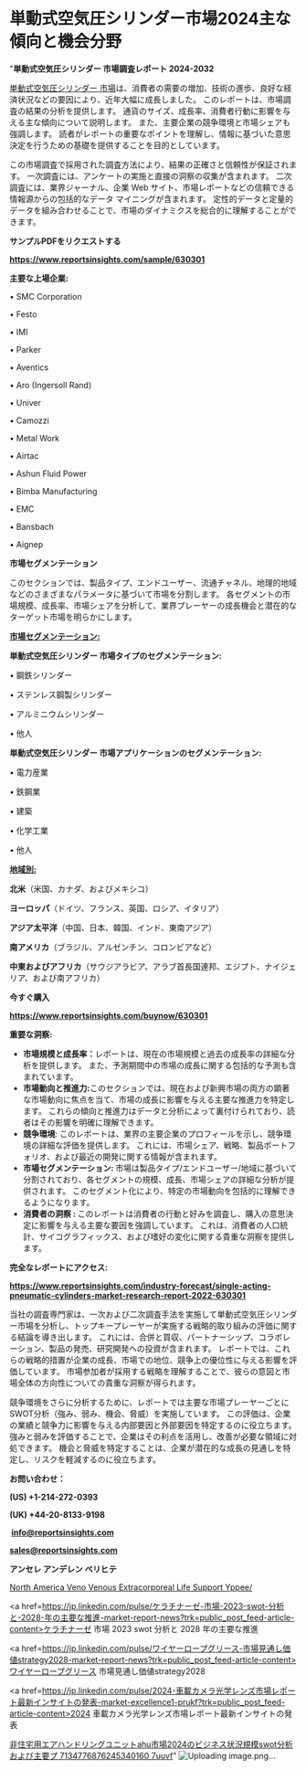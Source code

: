 # 単動式空気圧シリンダー市場2024主な傾向と機会分野

"<strong>単動式空気圧シリンダー 市場調査レポート 2024-2032</strong>

<a href=https://www.reportsinsights.com/sample/630301>単動式空気圧シリンダー 市場</a>は、消費者の需要の増加、技術の進歩、良好な経済状況などの要因により、近年大幅に成長しました。 このレポートは、市場調査の結果の分析を提供します。 通貨のサイズ、成長率、消費者行動に影響を与える主な傾向について説明します。 また、主要企業の競争環境と市場シェアも強調します。 読者がレポートの重要なポイントを理解し、情報に基づいた意思決定を行うための基礎を提供することを目的としています。

この市場調査で採用された調査方法により、結果の正確さと信頼性が保証されます。 一次調査には、アンケートの実施と直接の洞察の収集が含まれます。 二次調査には、業界ジャーナル、企業 Web サイト、市場レポートなどの信頼できる情報源からの包括的なデータ マイニングが含まれます。 定性的データと定量的データを組み合わせることで、市場のダイナミクスを総合的に理解することができます。

<strong><b>サンプルPDFをリクエストする</b></strong>

<a href=https://www.reportsinsights.com/sample/630301><strong><u>https://www.reportsinsights.com/sample/630301</u></strong></a>

<strong>主要な上場企業:</strong>

• SMC Corporation

• Festo

• IMI

• Parker

• Aventics

• Aro (Ingersoll Rand)

• Univer

• Camozzi

• Metal Work

• Airtac

• Ashun Fluid Power

• Bimba Manufacturing

• EMC

• Bansbach

• Aignep

<strong>市場セグメンテーション</strong>

このセクションでは、製品タイプ、エンドユーザー、流通チャネル、地理的地域などのさまざまなパラメータに基づいて市場を分割します。 各セグメントの市場規模、成長率、市場シェアを分析して、業界プレーヤーの成長機会と潜在的なターゲット市場を明らかにします。

<strong><u>市場セグメンテーション</u></strong><strong><u>:</u></strong>

<strong>単動式空気圧シリンダー 市場タイプのセグメンテーション:</strong>

• 鋼鉄シリンダー

• ステンレス鋼製シリンダー

• アルミニウムシリンダー

• 他人

<strong>単動式空気圧シリンダー 市場アプリケーションのセグメンテーション:</strong>

• 電力産業

• 鉄鋼業

• 建築

• 化学工業

• 他人

<strong><u>地域別</u></strong><strong><u>:</u></strong>

<strong>北米</strong>（米国、カナダ、およびメキシコ）

<strong>ヨーロッパ</strong>（ドイツ、フランス、英国、ロシア、イタリア）

<strong>アジア太平洋</strong>（中国、日本、韓国、インド、東南アジア）

<strong>南アメリカ</strong>（ブラジル、アルゼンチン、コロンビアなど）

<strong>中東およびアフリカ</strong>（サウジアラビア、アラブ首長国連邦、エジプト、ナイジェリア、および南アフリカ）

<strong>今すぐ購入</strong>

<a href=https://www.reportsinsights.com/buynow/630301><strong><u>https://www.reportsinsights.com/buynow/630301</u></strong></a>

<strong>重要な洞察:</strong>
<ul>
  <li><strong>市場規模と成長率：</strong>レポートは、現在の市場規模と過去の成長率の詳細な分析を提供します。 また、予測期間中の市場の成長に関する包括的な予測も含まれています。</li>
  <li><strong>市場動向と推進力:</strong>このセクションでは、現在および新興市場の両方の顕著な市場動向に焦点を当て、市場の成長に影響を与える主要な推進力を特定します。 これらの傾向と推進力はデータと分析によって裏付けられており、読者はその影響を明確に理解できます。</li>
  <li><strong>競争環境</strong>: このレポートは、業界の主要企業のプロフィールを示し、競争環境の詳細な評価を提供します。 これには、市場シェア、戦略、製品ポートフォリオ、および最近の開発に関する情報が含まれます。</li>
  <li><strong>市場セグメンテーション: </strong>市場は製品タイプ/エンドユーザー/地域に基づいて分割されており、各セグメントの規模、成長、市場シェアの詳細な分析が提供されます。 このセグメント化により、特定の市場動向を包括的に理解できるようになります。</li>
  <li><strong>消費者の洞察 : </strong>このレポートは消費者の行動と好みを調査し、購入の意思決定に影響を与える主要な要因を強調しています。 これは、消費者の人口統計、サイコグラフィックス、および嗜好の変化に関する貴重な洞察を提供します。</li>
</ul>
<strong>完全なレポートにアクセス:</strong>

<a href=https://www.reportsinsights.com/industry-forecast/single-acting-pneumatic-cylinders-market-research-report-2022-630301><strong><u><b>https://www.reportsinsights.com/industry-forecast/single-acting-pneumatic-cylinders-market-research-report-2022-630301</b></u></strong></a>

当社の調査専門家は、一次および二次調査手法を実施して単動式空気圧シリンダー市場を分析し、トップキープレーヤーが実施する戦略的取り組みの評価に関する結論を導き出します。 これには、合併と買収、パートナーシップ、コラボレーション、製品の発売、研究開発への投資が含まれます。 レポートでは、これらの戦略的措置が企業の成長、市場での地位、競争上の優位性に与える影響を評価しています。 市場参加者が採用する戦略を理解することで、彼らの意図と市場全体の方向性についての貴重な洞察が得られます。

競争環境をさらに分析するために、レポートでは主要な市場プレーヤーごとにSWOT分析（強み、弱み、機会、脅威）を実施しています。 この評価は、企業の業績と競争力に影響を与える内部要因と外部要因を特定するのに役立ちます。 強みと弱みを評価することで、企業はその利点を活用し、改善が必要な領域に対処できます。 機会と脅威を特定することは、企業が潜在的な成長の見通しを特定し、リスクを軽減するのに役立ちます。

<strong>お問い合わせ：</strong>

<strong>(US) +1-214-272-0393</strong>

<strong>(UK) +44-20-8133-9198</strong>

<strong> </strong><a href=info@reportsinsights.com><strong><u>info@reportsinsights.com</u></strong></a>

<a href=sales@reportsinsights.com><strong><u>sales@reportsinsights.com</u></strong></a>

<strong>アンセレ アンデレン ベリヒテ</strong>

<a href=https://www.linkedin.com/pulse/north-america-veno-venous-extracorporeal-life-support-yppee/>North America Veno Venous Extracorporeal Life Support Yppee/</a>

<a href=https://jp.linkedin.com/pulse/ケラチナーゼ-市場-2023-swot-分析と-2028-年の主要な推進-market-report-news?trk=public_post_feed-article-content>ケラチナーゼ 市場 2023 swot 分析と 2028 年の主要な推進</a>

<a href=https://jp.linkedin.com/pulse/ワイヤーロープグリース-市場見通し価値strategy2028-market-report-news?trk=public_post_feed-article-content>ワイヤーロープグリース 市場見通し価値strategy2028</a>

<a href=https://jp.linkedin.com/pulse/2024-車載カメラ光学レンズ市場レポート最新インサイトの発表-market-excellence1-prukf?trk=public_post_feed-article-content>2024 車載カメラ光学レンズ市場レポート最新インサイトの発表</a>

<a href=https://www.linkedin.com/pulse/非住宅用エアハンドリングユニットahu市場2024のビジネス状況規模swot分析および主要プ-7134776876245340160-7uuvf/>非住宅用エアハンドリングユニットahu市場2024のビジネス状況規模swot分析および主要プ 7134776876245340160 7uuvf</a>"
![Uploading image.png…]()
